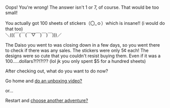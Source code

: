 Oops! You're wrong! The answer isn't 1 or 7, of course. That would be too small!

You actually got 100 sheets of stickers（〇_ｏ）which is insane!! (i would do that too)        
＼(((￣(￣(￣▽￣)￣)￣)))／

The Daiso you went to was closing down in a few days, so you went there to check if there was any sales. The stickers were only 5¢ each! The designs were so cute that you couldn't resist buying them. Even if it was a 100.....dollars?!?!?!?? (lol jk you only spent $5 for a hundred sheets)

After checking out, what do you want to do now?

Go home and [do an unboxing video?](./unbox.md)

or...

Restart and [choose another adventure?](../choose-your-adventure.md)

